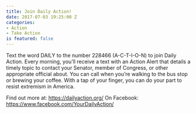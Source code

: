 ```yaml
---
title: Join Daily Action!
date: 2017-07-03 19:25:00 Z
categories:
- Action
- Take Action
is featured: false
---
```


Text the word DAILY to the number 228466 (A-C-T-I-O-N) to join Daily Action. Every morning, you’ll receive a text with an Action Alert that details a timely topic to contact your Senator, member of Congress, or other appropriate official about. You can call when you’re walking to the bus stop or brewing your coffee. With a tap of your finger, you can do your part to resist extremism in America.

Find out more at: https://dailyaction.org/ 
On Facebook: https://www.facebook.com/YourDailyAction/